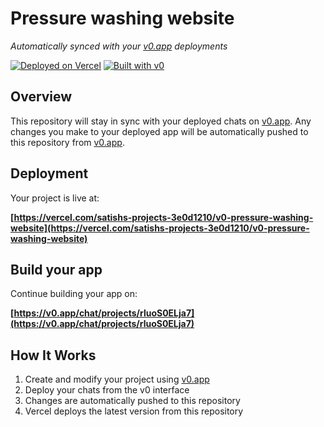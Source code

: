 # Pressure washing website

*Automatically synced with your [v0.app](https://v0.app) deployments*

[![Deployed on Vercel](https://img.shields.io/badge/Deployed%20on-Vercel-black?style=for-the-badge&logo=vercel)](https://vercel.com/satishs-projects-3e0d1210/v0-pressure-washing-website)
[![Built with v0](https://img.shields.io/badge/Built%20with-v0.app-black?style=for-the-badge)](https://v0.app/chat/projects/rluoS0ELja7)

## Overview

This repository will stay in sync with your deployed chats on [v0.app](https://v0.app).
Any changes you make to your deployed app will be automatically pushed to this repository from [v0.app](https://v0.app).

## Deployment

Your project is live at:

**[https://vercel.com/satishs-projects-3e0d1210/v0-pressure-washing-website](https://vercel.com/satishs-projects-3e0d1210/v0-pressure-washing-website)**

## Build your app

Continue building your app on:

**[https://v0.app/chat/projects/rluoS0ELja7](https://v0.app/chat/projects/rluoS0ELja7)**

## How It Works

1. Create and modify your project using [v0.app](https://v0.app)
2. Deploy your chats from the v0 interface
3. Changes are automatically pushed to this repository
4. Vercel deploys the latest version from this repository